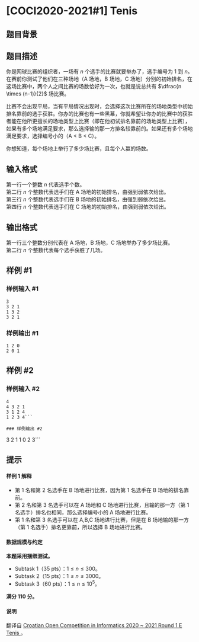 # [COCI2020-2021#1] Tenis

## 题目背景



## 题目描述

你是网球比赛的组织者，一场有 $n$ 个选手的比赛就要举办了，选手编号为 $1$ 到 $n$。在赛前你测试了他们在三种场地（A 场地，B 场地，C 场地）分别的初始排名，在这场比赛中，两个人之间比赛的场数恰好为一次，也就是说总共有 $\dfrac{n \times (n-1)}{2}$ 场比赛。

比赛不会出现平局，当有平局情况出现时，会选择这次比赛所在的场地类型中初始排名靠前的选手获胜。你办的比赛也有一些黑幕，你就希望让你办的比赛中的获胜者能在他所更擅长的场地类型上比赛（即在他初试排名靠前的场地类型上比赛），如果有多个场地满足要求，那么选择输的那一方排名较靠前的。如果还有多个场地满足要求，选择编号小的（A $<$ B $<$ C）。

你想知道，每个场地上举行了多少场比赛，且每个人赢的场数。

## 输入格式

第一行一个整数 $n$ 代表选手个数。        
第二行 $n$ 个整数代表选手们在 A 场地的初始排名，由强到弱依次给出。  
第三行 $n$ 个整数代表选手们在 B 场地的初始排名，由强到弱依次给出。    
第四行 $n$ 个整数代表选手们在 C 场地的初始排名，由强到弱依次给出。

## 输出格式

第一行三个整数分别代表在 A 场地，B 场地，C 场地举办了多少场比赛。        
第二行 $n$ 个整数代表每个选手获胜了几场。

## 样例 #1

### 样例输入 #1
```
3
3 2 1
1 3 2
3 2 1
```

### 样例输出 #1

```
1 2 0
2 0 1
```

## 样例 #2

### 样例输入 #2
```
4
4 3 2 1
3 1 2 4
1 2 3 4```

### 样例输出 #2

```
3 2 1
1 0 2 3```

## 提示

#### 样例 1 解释

- 第 $1$ 名和第 $2$ 名选手在 B 场地进行比赛，因为第 $1$ 名选手在 B 场地的排名靠前。
- 第 $2$ 名和第 $3$ 名选手可以在 A 场地和 C 场地进行比赛，且输的那一方（第 $1$ 名选手）排名也相同，那么选择编号小的 A 场地进行比赛。
- 第 $1$ 名和第 $3$ 名选手可以在 A,B,C 场地进行比赛，但是在 B 场地输的那一方（第 $1$ 名选手）排名更靠前，所以选择 B 场地进行比赛。

#### 数据规模与约定

**本题采用捆绑测试。**

- Subtask 1（35 pts）：$1 \le n \le 300$。
- Subtask 2（15 pts）：$1 \le n \le 3000$。
- Subtask 3（60 pts）：$1 \le n \le 10^5$。

**满分 $110$ 分。**

#### 说明

翻译自 [Croatian Open Competition in Informatics 2020 ~ 2021 Round 1 E Tenis
](https://hsin.hr/coci/contest1_tasks.pdf)。
